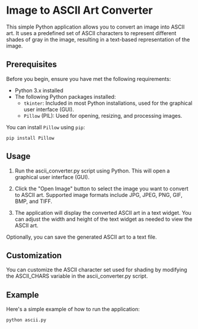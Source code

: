 # Image to ASCII Art Converter

This simple Python application allows you to convert an image into ASCII art. It uses a predefined set of ASCII characters to represent different shades of gray in the image, resulting in a text-based representation of the image.

## Prerequisites

Before you begin, ensure you have met the following requirements:

- Python 3.x installed
- The following Python packages installed:
  - `tkinter`: Included in most Python installations, used for the graphical user interface (GUI).
  - `Pillow` (PIL): Used for opening, resizing, and processing images.

You can install `Pillow` using `pip`:
   
    pip install Pillow

## Usage
1. Run the ascii_converter.py script using Python. This will open a graphical user interface (GUI).

2. Click the "Open Image" button to select the image you want to convert to ASCII art. Supported image formats include JPG, JPEG, PNG, GIF, BMP, and TIFF.

3. The application will display the converted ASCII art in a text widget. You can adjust the width and height of the text widget as needed to view the ASCII art.

Optionally, you can save the generated ASCII art to a text file.

## Customization
You can customize the ASCII character set used for shading by modifying the ASCII_CHARS variable in the ascii_converter.py script.

## Example
Here's a simple example of how to run the application:

    python ascii.py
